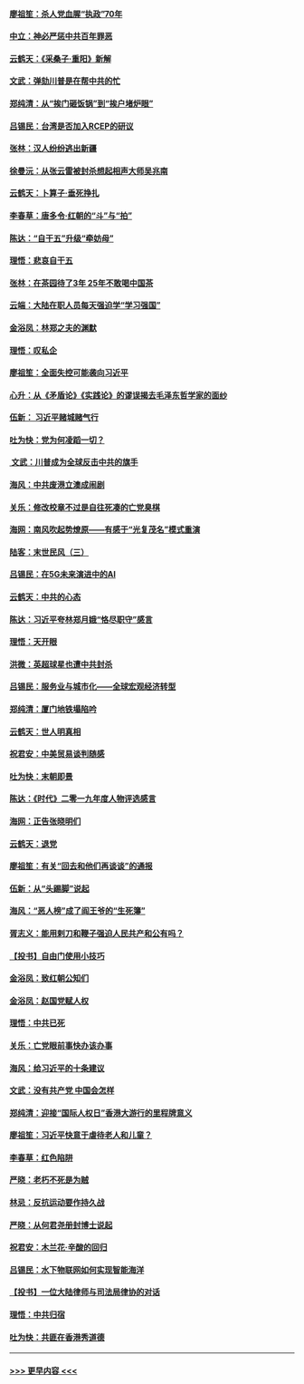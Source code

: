 #### [廖祖笙：杀人党血腥“执政”70年](../pages/nsc993/n11745144.md?t=12270433) 
#### [中立：神必严惩中共百年罪恶](../pages/nsc993/n11744970.md?t=12270433) 
#### [云鹤天：《采桑子‧重阳》新解](../pages/nsc993/n11744948.md?t=12270433) 
#### [文武：弹劾川普是在帮中共的忙](../pages/nsc993/n11744758.md?t=12270433) 
#### [郑纯清：从“挨门砸饭锅”到“挨户堵炉眼”](../pages/nsc993/n11744745.md?t=12270433) 
#### [吕锡民：台湾是否加入RCEP的研议](../pages/nsc993/n11744701.md?t=12270433) 
#### [张林：汉人纷纷逃出新疆](../pages/nsc993/n11743530.md?t=12270433) 
#### [徐曼沅：从张云雷被封杀想起相声大师吴兆南](../pages/nsc993/n11741816.md?t=12270433) 
#### [云鹤天：卜算子‧垂死挣扎](../pages/nsc993/n11739956.md?t=12270433) 
#### [李春草：唐多令‧红朝的“斗”与“拍”](../pages/nsc993/n11739830.md?t=12270433) 
#### [陈达：“自干五”升级“牵妨母”](../pages/nsc993/n11739724.md?t=12270433) 
#### [理悟：悲哀自干五](../pages/nsc993/n11739547.md?t=12270433) 
#### [张林：在茶园待了3年 25年不敢喝中国茶](../pages/nsc993/n11739240.md?t=12270433) 
#### [云端：大陆在职人员每天强迫学“学习强国”](../pages/nsc993/n11738735.md?t=12270433) 
#### [金浴凤：林郑之夫的渊默](../pages/nsc993/n11737735.md?t=12270433) 
#### [理悟：叹私企](../pages/nsc993/n11737715.md?t=12270433) 
#### [廖祖笙：全面失控可能袭向习近平](../pages/nsc993/n11737704.md?t=12270433) 
#### [心升：从《矛盾论》《实践论》的谬误揭去毛泽东哲学家的面纱](../pages/nsc993/n11736962.md?t=12270433) 
#### [伍新： 习近平赌城赌气行](../pages/nsc993/n11736929.md?t=12270433) 
#### [吐为快：党为何凌蹈一切？](../pages/nsc993/n11736915.md?t=12270433) 
#### [ 文武：川普成为全球反击中共的旗手](../pages/nsc993/n11736882.md?t=12270433) 
#### [海风：中共废港立澳成闹剧](../pages/nsc993/n11735857.md?t=12270433) 
#### [关乐：修改校章不过是自往死凑的亡党臭棋](../pages/nsc993/n11735097.md?t=12270433) 
#### [海网：南风吹起势燎原——有感于“光复茂名”模式重演](../pages/nsc993/n11732308.md?t=12270433) 
#### [陆客：末世民风（三）](../pages/nsc993/n11732211.md?t=12270433) 
#### [吕锡民：在5G未来演进中的AI](../pages/nsc993/n11730010.md?t=12270433) 
#### [云鹤天：中共的心态](../pages/nsc993/n11729906.md?t=12270433) 
#### [陈达：习近平夸林郑月娥“恪尽职守”感言](../pages/nsc993/n11729881.md?t=12270433) 
#### [理悟：天开眼](../pages/nsc993/n11729699.md?t=12270433) 
#### [洪微：英超球星也遭中共封杀](../pages/nsc993/n11727243.md?t=12270433) 
#### [吕锡民：服务业与城市化——全球宏观经济转型](../pages/nsc993/n11725845.md?t=12270433) 
#### [郑纯清：厦门地铁塌陷吟](../pages/nsc993/n11725813.md?t=12270433) 
#### [云鹤天：世人明真相](../pages/nsc993/n11725621.md?t=12270433) 
#### [祝君安：中美贸易谈判随感](../pages/nsc993/n11725609.md?t=12270433) 
#### [吐为快：末朝即景](../pages/nsc993/n11723365.md?t=12270433) 
#### [陈达：《时代》二零一九年度人物评选感言](../pages/nsc993/n11723337.md?t=12270433) 
#### [海网：正告张晓明们](../pages/nsc993/n11723228.md?t=12270433) 
#### [云鹤天：退党](../pages/nsc993/n11723056.md?t=12270433) 
#### [廖祖笙：有关“回去和他们再谈谈”的通报](../pages/nsc993/n11722442.md?t=12270433) 
#### [伍新：从“头踢脚”说起](../pages/nsc993/n11722429.md?t=12270433) 
#### [海风：“恶人榜”成了阎王爷的“生死簿”](../pages/nsc993/n11722272.md?t=12270433) 
#### [胥志义：能用剌刀和鞭子强迫人民共产和公有吗？](../pages/nsc993/n11720569.md?t=12270433) 
#### [【投书】自由门使用小技巧](../pages/nsc993/n11720180.md?t=12270433) 
#### [金浴凤：致红朝公知们](../pages/nsc993/n11720563.md?t=12270433) 
#### [金浴凤：赵国党赋人权](../pages/nsc993/n11720533.md?t=12270433) 
#### [理悟：中共已死](../pages/nsc993/n11720233.md?t=12270433) 
#### [关乐：亡党眼前事快办该办事](../pages/nsc993/n11719160.md?t=12270433) 
#### [海风：给习近平的十条建议](../pages/nsc993/n11717616.md?t=12270433) 
#### [文武：没有共产党 中国会怎样](../pages/nsc993/n11717584.md?t=12270433) 
#### [郑纯清：迎接“国际人权日”香港大游行的里程牌意义](../pages/nsc993/n11717417.md?t=12270433) 
#### [廖祖笙：习近平快意于虐待老人和儿童？](../pages/nsc993/n11715313.md?t=12270433) 
#### [李春草：红色陷阱](../pages/nsc993/n11715029.md?t=12270433) 
#### [严晓：老朽不死是为贼](../pages/nsc993/n11712910.md?t=12270433) 
#### [林忌：反抗运动要作持久战](../pages/nsc993/n11712623.md?t=12270433) 
#### [严晓：从何君尧册封博士说起](../pages/nsc993/n11712465.md?t=12270433) 
#### [祝君安：木兰花·辛酸的回归](../pages/nsc993/n11712381.md?t=12270433) 
#### [吕锡民：水下物联网如何实现智能海洋](../pages/nsc993/n11711158.md?t=12270433) 
#### [【投书】一位大陆律师与司法局律协的对话](../pages/nsc993/n11709675.md?t=12270433) 
#### [理悟：中共归宿](../pages/nsc993/n11710059.md?t=12270433) 
#### [吐为快：共匪在香港秀道德](../pages/nsc993/n11709979.md?t=12270433) 

----
#### [ >>> 更早内容 <<< ](../indexes/nsc993-earlier.md)
